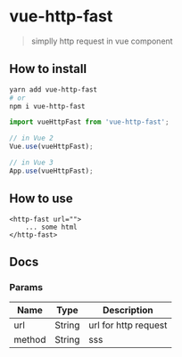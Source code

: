 # vue-http-fast

> simplly http request in vue component

## How to install

```sh
yarn add vue-http-fast
# or
npm i vue-http-fast
```

```js
import vueHttpFast from 'vue-http-fast';

// in Vue 2
Vue.use(vueHttpFast);

// in Vue 3
App.use(vueHttpFast);
```

## How to use

```vue
<http-fast url="">
    ... some html
</http-fast>
```

## Docs

### Params

| Name   | Type   | Description          |
| ------ | ------ | -------------------- |
| url    | String | url for http request |
| method | String | sss                  |
